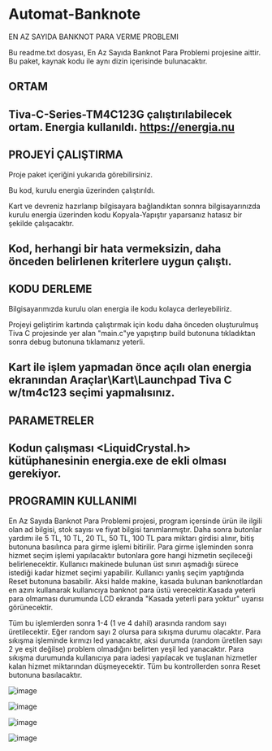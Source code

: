 # Automat-Banknote

EN AZ SAYIDA BANKNOT PARA VERME PROBLEMI

Bu readme.txt dosyası, En Az Sayıda Banknot Para Problemi projesine aittir.
Bu paket, kaynak kodu ile aynı dizin içerisinde bulunacaktır.


ORTAM
-------------------
Tiva-C-Series-TM4C123G çalıştırılabilecek ortam. 
Energia kullanıldı.
https://energia.nu
-------------------

PROJEYİ ÇALIŞTIRMA
-------------------
Proje paket içeriğini yukarıda görebilirsiniz.

Bu kod, kurulu energia üzerinden çalıştırıldı.

Kart ve devreniz hazırlanıp bilgisayara bağlandıktan sonnra bilgisayarınızda kurulu energia üzerinden kodu Kopyala-Yapıştır yaparsanız hatasız bir şekilde çalışacaktır.

Kod, herhangi bir hata vermeksizin, daha önceden
belirlenen kriterlere uygun çalıştı.
-------------------
KODU DERLEME
------------------
Bilgisayarımızda kurulu olan energia ile kodu kolayca derleyebiliriz.

Projeyi geliştirim kartında çalıştırmak için kodu daha önceden oluşturulmuş Tiva C
projesinde yer alan "main.c"ye yapıştırıp build butonuna tıkladıktan sonra debug 
butonuna tıklamanız yeterli.

Kart ile işlem yapmadan önce açılı olan energia ekranından Araçlar\Kart\Launchpad Tiva C w/tm4c123 seçimi yapmalısınız.
------------------

PARAMETRELER
---------------------------
Kodun çalışması <LiquidCrystal.h> kütüphanesinin energia.exe de ekli olması gerekiyor.
---------------------------

PROGRAMIN KULLANIMI
-----------------------------
En Az Sayıda Banknot Para Problemi projesi, program içersinde ürün ile ilgili olan ad bilgisi, stok sayısı ve fiyat bilgisi tanımlanmıştır.
Daha sonra butonlar yardımı ile 5 TL, 10 TL, 20 TL, 50 TL, 100 TL para miktarı girdisi alınır, bitiş butonuna basılınca para girme işlemi bitirilir.
Para girme işleminden sonra hizmet seçim işlemi yapılacaktır butonlara gore hangi hizmetin seçileceği belirlenecektir. Kullanıcı makinede bulunan üst sınırı aşmadığı sürece istediği kadar hizmet seçimi yapabilir.
Kullanıcı yanlış seçim yaptığında Reset butonuna basabilir. Aksi halde makine, kasada bulunan banknotlardan en azını kullanarak kullanıcıya banknot para üstü
verecektir.Kasada yeterli para olmaması durumunda LCD ekranda "Kasada yeterli para yoktur" uyarısı görünecektir.

Tüm bu işlemlerden sonra 1-4 (1 ve 4 dahil) arasında random sayı üretilecektir. Eğer  random sayı 2 olursa para sıkışma durumu olacaktır. Para sıkışma işleminde kırmızı led 
yanacaktır, aksi durumda (random üretilen sayı 2 ye eşit değilse) problem olmadığını 
belirten yeşil led yanacaktır. Para sıkışma durumunda kullanıcıya para iadesi yapılacak ve 
tuşlanan hizmetler kalan hizmet miktarından düşmeyecektir. Tüm bu kontrollerden sonra 
Reset butonuna basılacaktır.


![image](https://user-images.githubusercontent.com/70938435/116812610-3b94a080-ab58-11eb-8f65-14e1dba91cc2.png)

![image](https://user-images.githubusercontent.com/70938435/116812616-43ecdb80-ab58-11eb-9f3e-d1508a3a1569.png)

![image](https://user-images.githubusercontent.com/70938435/116812622-4a7b5300-ab58-11eb-86ae-1abc7efb4050.png)

![image](https://user-images.githubusercontent.com/70938435/116812627-4e0eda00-ab58-11eb-98c8-0df7706f1fe8.png)
